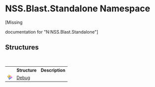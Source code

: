 # NSS.Blast.Standalone Namespace
 

\[Missing <summary> documentation for "N:NSS.Blast.Standalone"\]


## Structures
&nbsp;<table><tr><th></th><th>Structure</th><th>Description</th></tr><tr><td>![Public structure](media/pubstructure.gif "Public structure")</td><td><a href="d3322ed8-9bfc-dc56-5fd8-617a346bbf3a.md">Debug</a></td><td /></tr></table>&nbsp;
